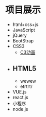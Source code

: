 # 项目展示

- html+css+js
- JavaScript
- jQuery
- BootStrap
- CSS3
  - [C3动画](tiangezi2.github.io/loading/悬浮LOADING.html)
- HTML5
  - 
  - wewew
  - etrtrtr
- VUE.js
- react.js
- 小程序
- node.js
